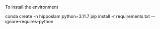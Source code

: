 
To install the environment

conda create -n hipposlam python=3.11.7
pip install -r requirements.txt --ignore-requires-python 
